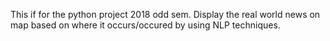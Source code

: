 This if for the python project 2018 odd sem.
Display the real world news on map based on where it occurs/occured by using NLP techniques.


